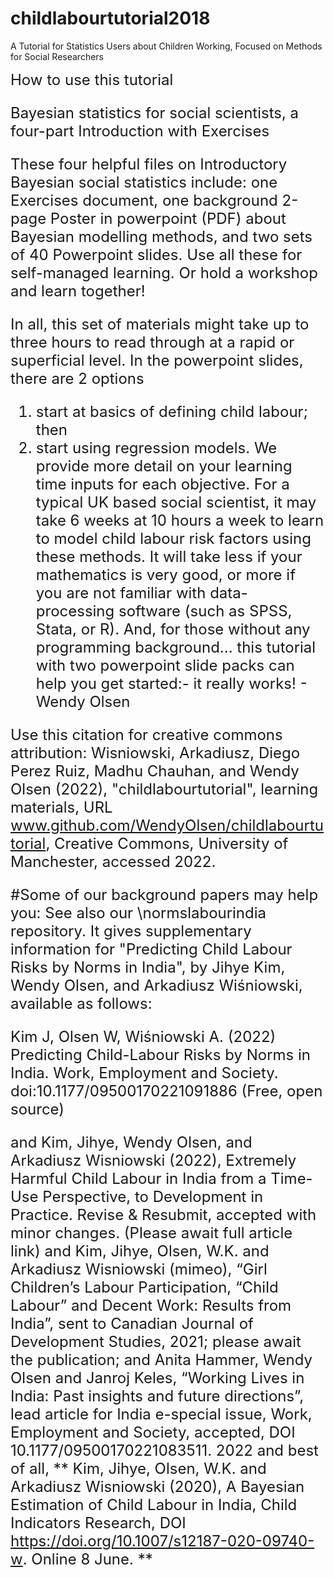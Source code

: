 # childlabourtutorial2018
A Tutorial for Statistics Users about Children Working, Focused on Methods for Social Researchers

<font size = "+2"> How to use this tutorial</size>

Bayesian statistics for social scientists, a four-part Introduction with Exercises

These four helpful files on Introductory Bayesian social statistics include:
   one Exercises document,
   one background 2-page Poster in powerpoint (PDF) about Bayesian modelling methods, and
   two sets of 40 Powerpoint slides.
Use all these for self-managed learning. Or hold a workshop and learn together!



In all, this set of materials might take up to three hours to read through at a rapid or superficial level. In the powerpoint slides, there are 2 options
1) start at basics of defining child labour; then
2) start using regression models. 
We provide more detail on your learning time inputs for each objective.
For a typical UK based social scientist, it may take 6 weeks at 10 hours a week to learn to model child labour risk factors using these methods. It will take less if your mathematics is very good, or more if you are not familiar with data-processing software (such as SPSS, Stata, or R). And, for those without any programming background... this tutorial with two powerpoint slide packs can help you get started:-  it really works! - Wendy Olsen

Use this citation for creative commons attribution: Wisniowski, Arkadiusz, Diego Perez Ruiz, Madhu Chauhan, and Wendy Olsen (2022), "childlabourtutorial", learning materials, URL www.github.com/WendyOlsen/childlabourtutorial, Creative Commons, University of Manchester, accessed 2022.


#Some of our background papers may help you:
See also our \normslabourindia repository. It gives supplementary information for "Predicting Child Labour Risks by Norms in India", by Jihye Kim, Wendy Olsen, and Arkadiusz Wiśniowski, available as follows:

Kim J, Olsen W, Wiśniowski A. (2022) Predicting Child-Labour Risks by Norms in India. Work, Employment and Society. doi:10.1177/09500170221091886
(Free, open source)

and
Kim, Jihye, Wendy Olsen, and Arkadiusz Wisniowski (2022), Extremely Harmful Child Labour in India from a Time-Use Perspective, to Development in Practice.  Revise & Resubmit, accepted with minor changes. (Please await full article link)
and
Kim, Jihye, Olsen, W.K. and Arkadiusz Wisniowski (mimeo), “Girl Children’s Labour Participation, “Child Labour” and Decent Work: Results from India”, sent to Canadian Journal of Development Studies, 2021; please await the publication; 
and
Anita Hammer, Wendy Olsen and Janroj Keles, “Working Lives in India: Past insights and future directions”, lead article for India e-special issue, Work, Employment and Society, accepted, DOI 10.1177/09500170221083511. 2022
and best of all,
** Kim, Jihye, Olsen, W.K. and Arkadiusz Wisniowski (2020), A Bayesian Estimation of Child Labour in India, Child Indicators Research, DOI https://doi.org/10.1007/s12187-020-09740-w. Online 8 June. ** 


